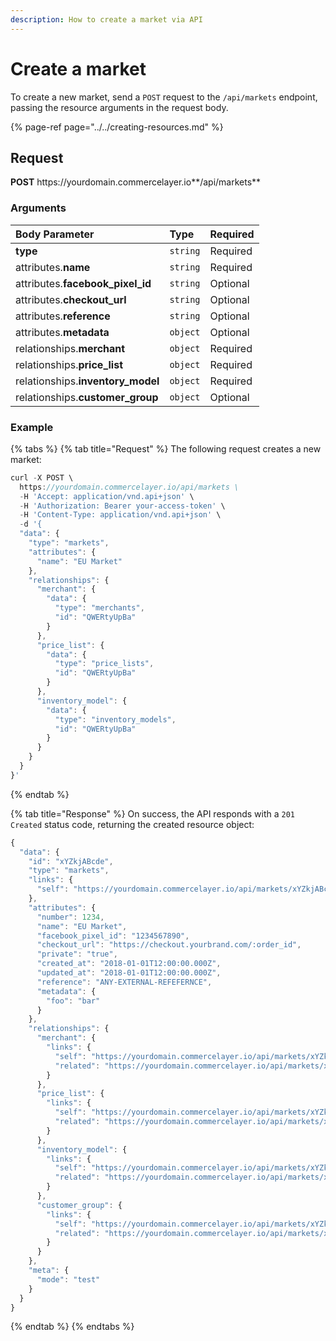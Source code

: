 ```yaml
---
description: How to create a market via API
---
```


# Create a market

To create a new market, send a `POST` request to the `/api/markets` endpoint, passing the resource arguments in the request body.

{% page-ref page="../../creating-resources.md" %}

## Request

**POST** https://<i></i>yourdomain.commercelayer.io**/api/markets**

### Arguments

| Body Parameter | Type | Required |
| :--- | :--- | :--- |
| **type** | `string` | Required |
| attributes.**name** | `string` | Required |
| attributes.**facebook_pixel_id** | `string` | Optional |
| attributes.**checkout_url** | `string` | Optional |
| attributes.**reference** | `string` | Optional |
| attributes.**metadata** | `object` | Optional |
| relationships.**merchant** | `object` | Required |
| relationships.**price_list** | `object` | Required |
| relationships.**inventory_model** | `object` | Required |
| relationships.**customer_group** | `object` | Optional |

### Example

{% tabs %}
{% tab title="Request" %}
The following request creates a new market:

```javascript
curl -X POST \
  https://yourdomain.commercelayer.io/api/markets \
  -H 'Accept: application/vnd.api+json' \
  -H 'Authorization: Bearer your-access-token' \
  -H 'Content-Type: application/vnd.api+json' \
  -d '{
  "data": {
    "type": "markets",
    "attributes": {
      "name": "EU Market"
    },
    "relationships": {
      "merchant": {
        "data": {
          "type": "merchants",
          "id": "QWERtyUpBa"
        }
      },
      "price_list": {
        "data": {
          "type": "price_lists",
          "id": "QWERtyUpBa"
        }
      },
      "inventory_model": {
        "data": {
          "type": "inventory_models",
          "id": "QWERtyUpBa"
        }
      }
    }
  }
}'
```
{% endtab %}

{% tab title="Response" %}
On success, the API responds with a `201 Created` status code, returning the created resource object:

```javascript
{
  "data": {
    "id": "xYZkjABcde",
    "type": "markets",
    "links": {
      "self": "https://yourdomain.commercelayer.io/api/markets/xYZkjABcde"
    },
    "attributes": {
      "number": 1234,
      "name": "EU Market",
      "facebook_pixel_id": "1234567890",
      "checkout_url": "https://checkout.yourbrand.com/:order_id",
      "private": "true",
      "created_at": "2018-01-01T12:00:00.000Z",
      "updated_at": "2018-01-01T12:00:00.000Z",
      "reference": "ANY-EXTERNAL-REFEFERNCE",
      "metadata": {
        "foo": "bar"
      }
    },
    "relationships": {
      "merchant": {
        "links": {
          "self": "https://yourdomain.commercelayer.io/api/markets/xYZkjABcde/relationships/merchant",
          "related": "https://yourdomain.commercelayer.io/api/markets/xYZkjABcde/merchant"
        }
      },
      "price_list": {
        "links": {
          "self": "https://yourdomain.commercelayer.io/api/markets/xYZkjABcde/relationships/price_list",
          "related": "https://yourdomain.commercelayer.io/api/markets/xYZkjABcde/price_list"
        }
      },
      "inventory_model": {
        "links": {
          "self": "https://yourdomain.commercelayer.io/api/markets/xYZkjABcde/relationships/inventory_model",
          "related": "https://yourdomain.commercelayer.io/api/markets/xYZkjABcde/inventory_model"
        }
      },
      "customer_group": {
        "links": {
          "self": "https://yourdomain.commercelayer.io/api/markets/xYZkjABcde/relationships/customer_group",
          "related": "https://yourdomain.commercelayer.io/api/markets/xYZkjABcde/customer_group"
        }
      }
    },
    "meta": {
      "mode": "test"
    }
  }
}
```
{% endtab %}
{% endtabs %}
